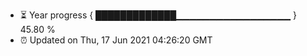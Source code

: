 - ⏳ Year progress { █████████████▁▁▁▁▁▁▁▁▁▁▁▁▁▁▁▁▁ } 45.80 %
- ⏰ Updated on Thu, 17 Jun 2021 04:26:20 GMT

